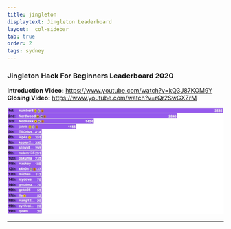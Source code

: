 ```yaml
---
title: jingleton
displaytext: Jingleton Leaderboard
layout:  col-sidebar
tab: true
order: 2
tags: sydney
---
```






### Jingleton Hack For Beginners Leaderboard 2020
**Introduction Video:** <a href="https://www.youtube.com/watch?v=kQ3J87KOM9Y">https://www.youtube.com/watch?v=kQ3J87KOM9Y</a> <br/>
**Closing Video:** <a href="https://www.youtube.com/watch?v=rQr2SwGXZrM">https://www.youtube.com/watch?v=rQr2SwGXZrM</a> <br/>

<img src="assets/images/jingleton-leaderboard-2020.jpg" class="center">

-------------
